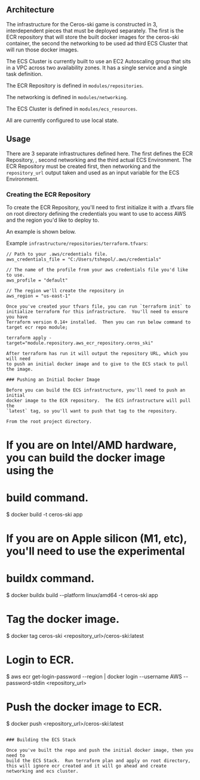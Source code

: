 

## Architecture

The infrastructure for the Ceros-ski game is constructed in 3, interdependent
pieces that must be deployed separately.  The first is the ECR repository that
will store the built docker images for the ceros-ski container, the second  the networking to be used ad third ECS Cluster that will run those docker images.

The ECS Cluster is currently built to use an EC2 Autoscaling group that sits in
a VPC across two availability zones.  It has a single service and a single task
definition.

The ECR Repository is defined in `modules/repositories`.

The networking is defined in `modules/networking`.

The ECS Cluster is defined in `modules/ecs_resources`.



All are currently configured to use local state.

## Usage

There are 3 separate infrastructures defined here.  The first defines the ECR
Repository, , second  networking and the third  actual ECS Environment.  The ECR Repository must
be created first, then networking and the `repository_url` output taken and used as an input
variable for the ECS Environment.

### Creating the ECR Repository

To create the ECR Repository, you'll need to first initialize it with a .tfvars
file on root directory defining the credentials you want to use to access AWS and the region
you'd like to deploy to.

 An example is shown below.

Example `infrastructure/repositories/terraform.tfvars`:
```
// Path to your .aws/credentials file.
aws_credentials_file = "C:/Users/tshepol/.aws/credentials" 

// The name of the profile from your aws credentials file you'd like to use.
aws_profile = "default"

// The region we'll create the repository in
aws_region = "us-east-1"

Once you've created your tfvars file, you can run `terraform init` to
initialize terraform for this infrastructure.  You'll need to ensure you have
Terraform version 0.14+ installed.  Then you can run below command to target ecr repo module;

terraform apply -target="module.repository.aws_ecr_repository.ceros_ski" 

After terraform has run it will output the repository URL, which you will need
to push an initial docker image and to give to the ECS stack to pull the image.

### Pushing an Initial Docker Image

Before you can build the ECS infrastructure, you'll need to push an initial
docker image to the ECR repository.  The ECS infrastructure will pull the
`latest` tag, so you'll want to push that tag to the repository.

From the root project directory.
```
# If you are on Intel/AMD hardware, you can build the docker image using the
# build command.
$ docker build -t ceros-ski app 

# If you are on Apple silicon (M1, etc), you'll need to use the experimental
# buildx command.
$ docker buildx build --platform linux/amd64 -t ceros-ski app

# Tag the docker image.
$ docker tag ceros-ski <repository_url>/ceros-ski:latest

# Login to ECR.  
$ aws ecr get-login-password --region <region> | docker login --username AWS --password-stdin <repository_url> 

# Push the docker image to ECR.
$ docker push <repository_url>/ceros-ski:latest
```

### Building the ECS Stack

Once you've built the repo and push the initial docker image, then you need to
build the ECS Stack.  Run terraform plan and apply on root directory, this will ignore ecr created and it will go ahead and create networking and ecs cluster.


